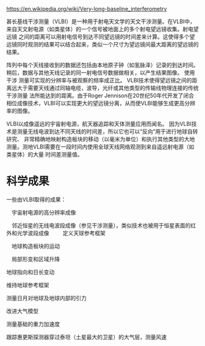 https://en.wikipedia.org/wiki/Very-long-baseline_interferometry

甚长基线干涉测量（VLBI）是一种用于射电天文学的天文干涉测量。在VLBI中，来自天文射电源（如类星体）的一个信号被地面上的多个射电望远镜收集。射电望远镜
之间的距离可以用射电信号到达不同望远镜的时间差来计算。这使得多个望远镜同时观测的结果可以结合起来，类似一个尺寸为望远镜间最大距离的望远镜的结果。

阵列中每个天线接收到的数据还包括由本地原子钟（如氢脉泽）记录的到达时间。稍后，数据与其他天线记录的同一射电信号数据做相关，以产生结果图像。 使用干涉
测量可实现的分辨率与被观察的频率成正比。 VLBI技术使得望远镜之间的距离远大于需要天线通过同轴电缆，波导，光纤或其他类型的传输线物理连接的传统干涉测量
法所能达到的距离。由于Roger Jennison在20世纪50年代开发了闭合相位成像技术，VLBI可以实现更大的望远镜分离，从而使VLBI能够生成更高分辨率的图像。

VLBI以成像遥远的宇宙射电源，航天器追踪和天体测量应用而闻名。 因为VLBI技术是测量无线电波到达不同天线的时间差，所以它也可以“反向”用于进行地球自转研究、
非常精确地映射构造板块的移动（以毫米为单位）和执行其他类型的大地测量。测地VLBI需要在一段时间内使用全球天线网络观测到来自遥远射电源（如类星体）的大量
时间差测量值。

# 科学成果

一些由VLBI取得的成果：

　宇宙射电源的高分辨率成像
 
　邻近恒星的无线电波段成像（参见干涉测量），类似技术也被用于恒星表面的红外和光学波段成像
　
　定义天球参考框架
 
　地球构造板块的运动
 
　局部形变和区域升降
 
 地球指向和日长变动
 
 维持地球参考框架
 
 测量日月对地球及地球内部的引力
 
 改进大气模型
 
 测量基础的重力加速度
 
 跟踪惠更斯探测器穿过泰坦（土星最大的卫星）的大气层，测量风速

